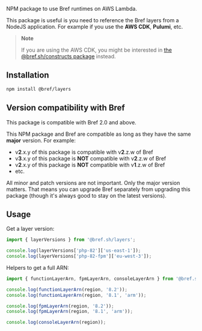 NPM package to use Bref runtimes on AWS Lambda.

This package is useful is you need to reference the Bref layers from a NodeJS application. For example if you use the **AWS CDK**, **Pulumi**, etc.

> **Note**
> 
> If you are using the AWS CDK, you might be interested in [the @bref.sh/constructs package](https://github.com/brefphp/constructs) instead.

## Installation

```bash
npm install @bref/layers
```

## Version compatibility with Bref

This package is compatible with Bref 2.0 and above.

This NPM package and Bref are compatible as long as they have the same **major** version. For example:

- v**2**.x.y of this package is compatible with v**2**.z.w of Bref
- v**3**.x.y of this package is **NOT** compatible with v**2**.z.w of Bref
- v**2**.x.y of this package is **NOT** compatible with v**1**.z.w of Bref
- etc.

All minor and patch versions are not important. Only the major version matters. That means you can upgrade Bref separately from upgrading this package (though it's always good to stay on the latest versions).

## Usage

Get a layer version:

```js
import { layerVersions } from '@bref.sh/layers';

console.log(layerVersions['php-82']['us-east-1']);
console.log(layerVersions['php-82-fpm']['eu-west-3']);
```

Helpers to get a full ARN:

```js
import { functionLayerArn, fpmLayerArn, consoleLayerArn } from '@bref.sh/layers';

console.log(functionLayerArn(region, '8.2'));
console.log(functionLayerArn(region, '8.1', 'arm'));

console.log(fpmLayerArn(region, '8.2'));
console.log(fpmLayerArn(region, '8.1', 'arm'));

console.log(consoleLayerArn(region));
```
